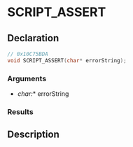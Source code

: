 # SCRIPT_ASSERT

## Declaration
```cpp
// 0x10C75BDA
void SCRIPT_ASSERT(char* errorString);
```

### Arguments
- **char*:** errorString

### Results

## Description
